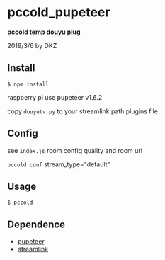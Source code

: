 # pccold_pupeteer

**pccold temp douyu plug**

2019/3/6 by DKZ




## Install

`$ npm install`

raspberry pi use pupeteer v1.6.2

copy `douyutv.py` to your streamlink path plugins file

## Config

see `index.js` room config quality and room url

`pccold.conf` stream_type="default"

## Usage

`$ pccold`

## Dependence

- [pupeteer](https://github.com/GoogleChrome/puppeteer)
- [streamlink](https://github.com/streamlink/streamlink)
